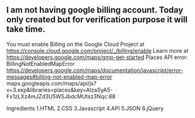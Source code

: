 ## I am not having google billing account. Today only created but for verification purpose it will take time.
You must enable Billing on the Google Cloud Project at https://console.cloud.google.com/project/_/billing/enable Learn more at https://developers.google.com/maps/gmp-get-started Places API error: BillingNotEnabledMapError
https://developers.google.com/maps/documentation/javascript/error-messages#billing-not-enabled-map-error
maps.googleapis.com/maps/api/js?v=3.exp&libraries=places&key=AIzaSyA5-Fx1zLXz4mJZd3U5WSJbdcMUtsz3Nqc:88

Ingredients
1.HTML
2.CSS
3.Javascript
4.API
5.JSON
6.jQuery

